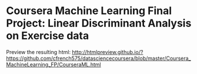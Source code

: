 # Coursera Machine Learning Final Project: Linear Discriminant Analysis on Exercise data

Preview the resulting html:
http://htmlpreview.github.io/?https://github.com/cfrench575/datasciencecoursera/blob/master/Coursera_MachineLearning_FP/CourseraML.html

